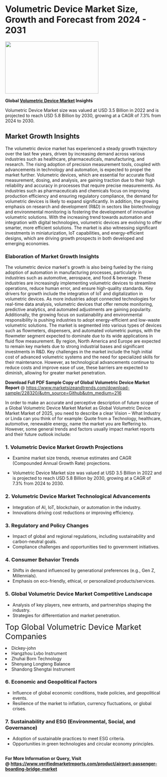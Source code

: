 <H1>Volumetric Device Market Size, Growth and Forecast from 2024 - 2031</H1><img class="aligncenter size-medium wp-image-584254" src="https://thirdeyenews.in/wp-content/uploads/2024/09/Global-Market-Research-300x168.jpeg" alt="" width="300" height="168" /><p><strong>Global&nbsp;<a href="https://www.marketsizeandtrends.com/download-sample/228320/&amp;utm_source=Github&utm_medium=216">Volumetric Device Market</a> Insights</strong></p><p>Volumetric Device Market size was valued at USD 3.5 Billion in 2022 and is projected to reach USD 5.8 Billion by 2030, growing at a CAGR of 7.3% from 2024 to 2030.</p><p><h2>Market Growth Insights</h2> The volumetric device market has experienced a steady growth trajectory over the last few years, driven by increasing demand across various industries such as healthcare, pharmaceuticals, manufacturing, and research. The rising adoption of precision measurement tools, coupled with advancements in technology and automation, is expected to propel the market further. Volumetric devices, which are essential for accurate fluid measurement, dosing, and analysis, are gaining traction due to their high reliability and accuracy in processes that require precise measurements. As industries such as pharmaceuticals and chemicals focus on improving production efficiency and ensuring regulatory compliance, the demand for volumetric devices is likely to expand significantly. In addition, the growing emphasis on research and development (R&D) in sectors like biotechnology and environmental monitoring is fostering the development of innovative volumetric solutions. With the increasing trend towards automation and integration with digital technologies, volumetric devices are evolving to offer smarter, more efficient solutions. The market is also witnessing significant investments in miniaturization, IoT capabilities, and energy-efficient designs, which are driving growth prospects in both developed and emerging economies. <h3>Elaboration of Market Growth Insights</h3> The volumetric device market's growth is also being fueled by the rising adoption of automation in manufacturing processes, particularly in industries such as automotive, aerospace, and food & beverage. These industries are increasingly implementing volumetric devices to streamline operations, reduce human error, and ensure high-quality standards. Key drivers for growth include the integration of IoT and digitalization in volumetric devices. As more industries adopt connected technologies for real-time data analysis, volumetric devices that offer remote monitoring, predictive analytics, and automated adjustments are gaining popularity. Additionally, the growing focus on sustainability and environmental responsibility is pushing industries to adopt energy-efficient and low-waste volumetric solutions. The market is segmented into various types of devices such as flowmeters, dispensers, and automated volumetric pumps, with the flowmeter segment expected to dominate due to its wide applications in fluid flow measurement. By region, North America and Europe are expected to remain key markets due to strong industrial bases and significant investments in R&D. Key challenges in the market include the high initial cost of advanced volumetric systems and the need for specialized skills for their maintenance. However, as technological advancements continue to reduce costs and improve ease of use, these barriers are expected to diminish, allowing for greater market penetration. </p><p><span class=""><strong>Download Full PDF Sample Copy of Global Volumetric Device Market Report</strong> @ <a href="https://www.marketsizeandtrends.com/download-sample/228320/&amp;utm_source=Github&utm_medium=216" target="_blank">https://www.marketsizeandtrends.com/download-sample/228320/&amp;utm_source=Github&utm_medium=216</a></span></p><p>In order to make an accurate and perceptive description of future scope of a Global&nbsp;Volumetric Device Market Market as Global&nbsp;Volumetric Device Market Market of 2025, you need to describe a clear Vision &ndash; What Industry or Linda can you think of for example: Quote from a Technology, healthcare, automotive, renewable energy, name the market you are Reffering to. However, some general trends and factors usually impact market reports and their future outlook include:</p><h3>1.&nbsp;<strong>Volumetric Device Market Growth Projections</strong></h3><ul><li>Examine market size trends, revenue estimates and CAGR (Compounded Annual Growth Rate) projections.</li><li><p>Volumetric Device Market size was valued at USD 3.5 Billion in 2022 and is projected to reach USD 5.8 Billion by 2030, growing at a CAGR of 7.3% from 2024 to 2030.</p></li></ul><h3>2.&nbsp;<strong>Volumetric Device Market Technological Advancements</strong></h3><ul><li>Integration of AI, IoT, blockchain, or automation in the industry.</li><li>Innovations driving cost reductions or improving efficiency.</li></ul><h3>3.&nbsp;<strong>Regulatory and Policy Changes</strong></h3><ul><li>Impact of global and regional regulations, including sustainability and carbon-neutral goals.</li><li>Compliance challenges and opportunities tied to government initiatives.</li></ul><h3>4.&nbsp;<strong>Consumer Behavior Trends</strong></h3><ul><li>Shifts in demand influenced by generational preferences (e.g., Gen Z, Millennials).</li><li>Emphasis on eco-friendly, ethical, or personalized products/services.</li></ul><h3>5.&nbsp;<strong>Global Volumetric Device Market Competitive Landscape</strong></h3><ul><li>Analysis of key players, new entrants, and partnerships shaping the industry.</li><li>Strategies for differentiation and market penetration.</li></ul><p data-pm-slice="1 1 []"><span style="color: inherit; font-family: inherit; font-size: 25px;">Top Global Volumetric Device Market Companies</span></p><div class="" data-test-id=""><p><li>Dickey-john</li><li> Hangzhou Lvbo Instrument</li><li> Zhuhai Born Technology</li><li> Shenyang Longteng Balance</li><li> Shandong Shengtai Instrument</li></p></div><h3>6.&nbsp;<strong>Economic and Geopolitical Factors</strong></h3><ul><li>Influence of global economic conditions, trade policies, and geopolitical events.</li><li>Resilience of the market to inflation, currency fluctuations, or global crises.</li></ul><h3>7.&nbsp;<strong>Sustainability and ESG (Environmental, Social, and Governance)</strong></h3><ul><li>Adoption of sustainable practices to meet ESG criteria.</li><li>Opportunities in green technologies and circular economy principles.</li></ul><h2><strong style="font-size: 14px;">For More Information or Query, Visit @&nbsp;</strong><a style="background-color: #ffffff; font-size: 14px;" href="https://www.marketsizeandtrends.com/report/volumetric-device-market/" target="_blank">https://www.verifiedmarketreports.com/product/airport-passenger-boarding-bridge-market</a></h2>
